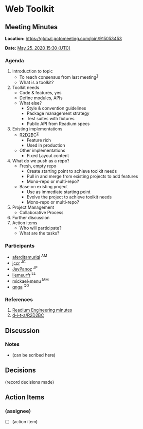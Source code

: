 # Web Toolkit

## Meeting Minutes

**Location:** https://global.gotomeeting.com/join/915053453

**Date:** [May 25, 2020 15:30 (UTC)](https://time.is/compare/1530_25_May_2020_in_UTC)

### Agenda

1. Introduction to topic
    - To reach consensus from last meeting<sup>[1](#r1)</sup>
    - What is a toolkit?
2. Toolkit needs 
    - Code & features, yes
    - Define modules, APIs
    - What else?
        - Style & convention guidelines
        - Package management strategy
        - Test suites with fixtures
        - Public API from Readium specs
3. Existing implementations
    - R2D2BC<sup>[2](#r1)</sup>
        - Feature rich
        - Used in production
    - Other implementations
        - Fixed Layout content
4. What do we push as a repo?
    - Fresh, empty repo
        - Create starting point to achieve toolkit needs
        - Pull in and merge from existing projects to add features
        - Mono-repo or multi-repo?
    - Base on existing project
        - Use as immediate starting point
        - Evolve the project to achieve toolkit needs
        - Mono-repo or multi-repo?
5. Project Management
    - Collaborative Process
6. Further discussion
7. Action items
    - Who will participate?
    - What are the tasks?

### Participants

- [aferditamuriqi](https://github.com/aferditamuriqi) <sup>AM</sup>  
- [jccr](https://github.com/jccr) <sup>JC</sup>
- [JayPanoz](https://github.com/JayPanoz) <sup>JP</sup>
- [llemeurfr](https://github.com/llemeurfr) <sup>LL</sup>
- [mickael-menu](https://github.com/mickael-menu) <sup>MM</sup>
- [qnga](https://github.com/qnga) <sup>QG</sup>

### References

1. <a name="r1"></a>[Readium Engineering minutes](https://docs.google.com/document/d/1Y7DKDR0SJplKMaM7Ys5xkbtBuoYWpYAjVLkg2aGys7Y/edit#)
2. <a name="r2"></a>[d-i-t-a/R2D2BC](https://github.com/d-i-t-a/R2D2BC)

## Discussion

### Notes

- (can be scribed here)

## Decisions

(record decisions made)

## Action Items

### (assignee)

- [ ] (action item)

